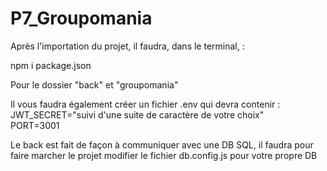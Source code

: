 # P7_Groupomania

Après l'importation du projet, il faudra, dans le terminal, : 

npm i package.json 

Pour le dossier "back" et "groupomania"

Il vous faudra également créer un fichier .env qui devra contenir :
JWT_SECRET="suivi d'une suite de caractère de votre choix"			 
PORT=3001


Le back est fait de façon à communiquer avec une DB SQL, il faudra pour faire marcher le projet modifier le fichier db.config.js pour votre propre DB
